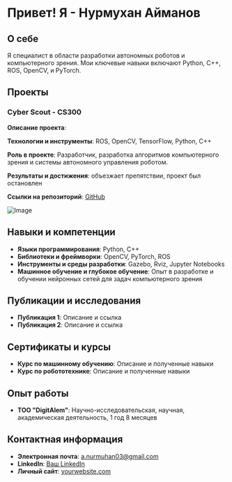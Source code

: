 # Привет! Я - Нурмухан Айманов
## О себе
Я специалист в области разработки автономных роботов и компьютерного зрения. Мои ключевые навыки включают Python, C++, ROS, OpenCV, и PyTorch.

## Проекты

### Cyber Scout - CS300
**Описание проекта**:

**Технологии и инструменты**: ROS, OpenCV, TensorFlow, Python, C++

**Роль в проекте**: Разработчик, разработка алгоритмов компьютерного зрения и системы автономного управления роботом.

**Результаты и достижения**: объезжает препятствии, проект был остановлен

**Ссылки на репозиторий**: [GitHub](https://github.com/nurmukk/potrol_robot)

![Image](https://example.com/image.jpg)



## Навыки и компетенции
- **Языки программирования**: Python, C++
- **Библиотеки и фреймворки**: OpenCV, PyTorch, ROS
- **Инструменты и среды разработки**: Gazebo, Rviz, Jupyter Notebooks
- **Машинное обучение и глубокое обучение**: Опыт в разработке и обучении нейронных сетей для задач компьютерного зрения

## Публикации и исследования
- **Публикация 1**: Описание и ссылка
- **Публикация 2**: Описание и ссылка

## Сертификаты и курсы
- **Курс по машинному обучению**: Описание и полученные навыки
- **Курс по робототехнике**: Описание и полученные навыки

## Опыт работы
- **TOO "DigitAlem"**: Научно-исследовательская, научная, академическая деятельность, 1 год 8 месяцев


## Контактная информация
- **Электронная почта**: a.nurmuhan03@gmail.com
- **LinkedIn**: [Ваш LinkedIn](https://www.linkedin.com/in/nurmukk)
- **Личный сайт**: [yourwebsite.com](https://yourwebsite.com)
